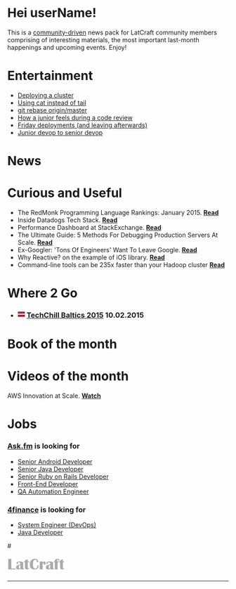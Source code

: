
# Hei userName!

This is a [community-driven](https://github.com/latcraft/digest) news pack for LatCraft community members comprising of interesting materials, the most important last-month happenings and upcoming events. Enjoy!


# Entertainment 

* [Deploying a cluster](http://devopsreactions.tumblr.com/post/107492619940/deploying-a-cluster)
* [Using cat instead of tail](http://devopsreactions.tumblr.com/post/107303166289/using-cat-instead-of-tail)
* [git rebase origin/master](https://pbs.twimg.com/tweet_video/B7fCnFBIQAAcnjx.mp4)
* [How a junior feels during a code review](http://devopsreactions.tumblr.com/post/88653874397/how-a-junior-feels-during-a-code-review)
* [Friday deployments (and leaving afterwards)](http://devopsreactions.tumblr.com/post/87284390953/friday-deployments-and-leaving-afterwards)
* [Junior devop to senior devop](http://devopsreactions.tumblr.com/post/40166795141/junior-devop-to-senior-devop)


# News





# Curious and Useful


* The RedMonk Programming Language Rankings: January 2015. [**Read**](http://redmonk.com/sogrady/2015/01/14/language-rankings-1-15/)
* Inside Datadogs Tech Stack. [**Read**](http://blog.underdog.io/post/107602021862/inside-datadogs-tech-stack)
* Performance Dashboard at StackExchange. [**Read**](http://stackexchange.com/performance)
* The Ultimate Guide: 5 Methods For Debugging Production Servers At Scale. [**Read**](http://highscalability.com/blog/2015/1/7/the-ultimate-guide-5-methods-for-debugging-production-server.html)
* Ex-Googler: 'Tons Of Engineers' Want To Leave Google. [**Read**](http://finance.yahoo.com/news/ex-googler-tons-engineers-want-160246466.html)
* Why Reactive? on the example of iOS library. [**Read**](http://www.sprynthesis.com/2014/06/15/why-reactivecocoa)
* Command-line tools can be 235x faster than your Hadoop cluster [**Read**](http://aadrake.com/command-line-tools-can-be-235x-faster-than-your-hadoop-cluster.html)



# Where 2 Go


* ### ![](pixies/lv_flag.png) [TechChill Baltics 2015](http://tcbaltics.com/) 10.02.2015



# Book of the month






# Videos of the month
AWS Innovation at Scale. [**Watch**](https://www.youtube.com/watch?v=JIQETrFC_SQ)



# Jobs

### [**Ask.fm**](http://ask.fm/) is looking for

- [Senior Android Developer](http://www.likeit.lv/job/askfm/senior-android-developer/3363/?search=ask.fm)
- [Senior Java Developer](http://www.likeit.lv/job/askfm/senior-java-developer/3359/?search=ask.fm)
- [Senior Ruby on Rails Developer](http://www.likeit.lv/job/askfm/senior-ruby-on-rails-developer/3360/?search=ask.fm)
- [Front-End Developer](http://www.likeit.lv/job/askfm/front-end-developer/3361/?search=ask.fm)
- [QA Automation Engineer](http://www.likeit.lv/job/askfm/automation-qa-engineer/3362/?search=ask.fm)

### [**4finance**](http://www.4financeit.com) is looking for
- [System Engineer (DevOps)](https://4finance.recruiterbox.com/jobs/fk0y2a/)
- [Java Developer](https://4finance.recruiterbox.com/jobs/fk0y2g)

#&nbsp;

![](pixies/logo.png)

---